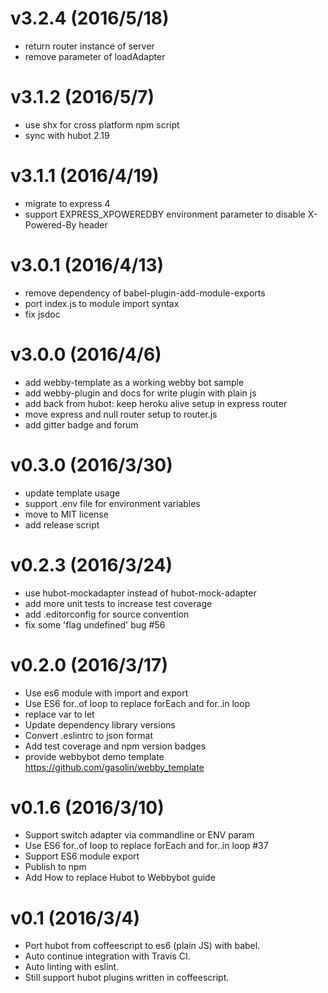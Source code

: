 v3.2.4 (2016/5/18)
========
* return router instance of server
* remove parameter of loadAdapter

v3.1.2 (2016/5/7)
========
* use shx for cross platform npm script
* sync with hubot 2.19

v3.1.1 (2016/4/19)
========
* migrate to express 4
* support EXPRESS_XPOWEREDBY environment parameter to disable X-Powered-By header

v3.0.1 (2016/4/13)
========
* remove dependency of babel-plugin-add-module-exports
* port index.js to module import syntax
* fix jsdoc

v3.0.0 (2016/4/6)
========
* add webby-template as a working webby bot sample
* add webby-plugin and docs for write plugin with plain js
* add back from hubot: keep heroku alive setup in express router
* move express and null router setup to router.js
* add gitter badge and forum

v0.3.0 (2016/3/30)
========
* update template usage
* support .env file for environment variables
* move to MIT license
* add release script

v0.2.3 (2016/3/24)
========
* use hubot-mockadapter instead of hubot-mock-adapter
* add more unit tests to increase test coverage
* add .editorconfig for source convention
* fix some 'flag undefined' bug #56

v0.2.0 (2016/3/17)
========

* Use es6 module with import and export
* Use ES6 for..of loop to replace forEach and for..in loop
* replace var to let
* Update dependency library versions
* Convert .eslintrc to json format
* Add test coverage and npm version badges
* provide webbybot demo template https://github.com/gasolin/webby_template

v0.1.6 (2016/3/10)
========

* Support switch adapter via commandline or ENV param
* Use ES6 for..of loop to replace forEach and for..in loop #37
* Support ES6 module export
* Publish to npm
* Add How to replace Hubot to Webbybot guide

v0.1 (2016/3/4)
========

* Port hubot from coffeescript to es6 (plain JS) with babel.
* Auto continue integration with Travis CI.
* Auto linting with eslint.
* Still support hubot plugins written in coffeescript.
